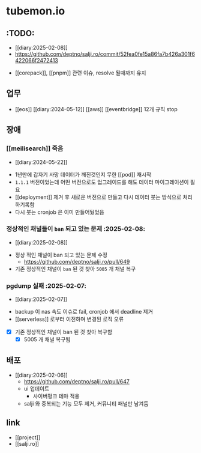 # tubemon.io

## :TODO:
+ [[diary:2025-02-08]]
+ https://github.com/deptno/salji.ro/commit/52fea0fe15a86fa7b426a301f6422066f2472413
- [[corepack]], [[pnpm]] 관련 이슈, resolve 될때까지 유지

## 업무
- [[eos]] [[diary:2024-05-12]] [[aws]] [[eventbridge]] 12개 규칙 stop

## 장애
### [[meilisearch]] 죽음
+ [[diary:2024-05-22]]
- 1년만에 갑자기 사망 데이터가 깨진것인지 무한 [[pod]] 재시작
- `1.1.1` 버전이었는데 어떤 버전으로도 업그레이드를 해도 데이터 마이그레이션이 필요
- [[deployment]] 제거 후 새로운 버전으로 만들고 다시 데이터 붓는 방식으로 처리하기록함
- 다시 붓는 cronjob 은 이미 만들어뒀었음

### 정상적인 채널들이 `ban` 되고 있는 문제 :2025-02-08:
+ [[diary:2025-02-08]]
- 정상 적인 채널이 ban 되고 있는 문제 수정
  + https://github.com/deptno/salji.ro/pull/649
- 기존 정상적인 채널이 `ban` 된 것 찾아 `5005` 개 채널 복구

### pgdump 실패 :2025-02-07:
+ [[diary:2025-02-07]]
- backup 이 nas 속도 이슈로 fail, cronjob 에서 deadline 제거
- [[serverless]] 로부터 이전하며 변경된 로직 오류
- [X] 기존 정상적인 채널이 ban 된 것 찾아 복구함
  - [X] 5005 개 채널 복구됨

## 배포
- [[diary:2025-02-06]]
  + https://github.com/deptno/salji.ro/pull/647
  - ui 업데이트
    - 사이버펑크 테마 적용
  - salji 와 중복되는 기능 모두 제거, 커뮤니티 패널만 남겨둠

## link
- [[project]]
- [[salji.ro]]
